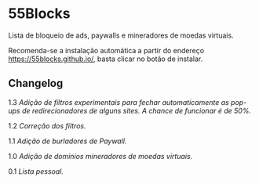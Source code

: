 # 55Blocks
Lista de bloqueio de ads, paywalls e mineradores de moedas virtuais.

Recomenda-se a instalação automática a partir do endereço https://55blocks.github.io/, basta clicar no botão de instalar.


## Changelog

1.3 *Adição de filtros experimentais para fechar automaticamente as pop-ups de redirecionadores de alguns sites. A chance de funcionar é de 50%.*

1.2 *Correção dos filtros.*

1.1 *Adição de burladores de Paywall.*

1.0 *Adição de dominios mineradores de moedas virtuais.*

0.1 *Lista pessoal.*
